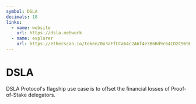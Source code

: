 ```yaml
---
symbol: DSLA
decimals: 18
links:
  - name: website
    url: https://dsla.network
  - name: explorer
    url: https://etherscan.io/token/0x3aFfCCa64c2A6f4e3B6Bd9c64CD2C969EFd1ECBe
---
```


# DSLA

DSLA Protocol's flagship use case is to offset the financial losses of Proof-of-Stake delegators.
